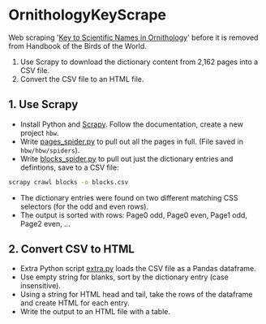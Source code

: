 # OrnithologyKeyScrape
Web scraping '[Key to Scientific Names in Ornithology](https://www.hbw.com/dictionary/key-to-scientific-names-in-ornithology?name=&page=0)' 
before it is removed from Handbook of the Birds of the World.

1. Use Scrapy to download the dictionary content from 2,162 pages into a CSV file.
2. Convert the CSV file to an HTML file.

## 1. Use Scrapy

- Install Python and [Scrapy](https://scrapy.org/). Follow the documentation, create a new project `hbw`.
- Write [pages_spider.py](pages_spider.py) to pull out all the pages in full. (File saved in `hbw/hbw/spiders`).
- Write [blocks_spider.py](blocks_spider.py) to pull out just the dictionary entries and defintions, save to a CSV file:

```bash
scrapy crawl blocks -o blocks.csv
```

- The dictionary entries were found on two different matching CSS selectors (for the odd and even rows).
- The output is sorted with rows: Page0 odd, Page0 even, Page1 odd, Page2 even, ...

## 2. Convert CSV to HTML

- Extra Python script [extra.py](extra.py) loads the CSV file as a Pandas dataframe.
- Use empty string for blanks, sort by the dictionary entry (case insensitive).
- Using a string for HTML head and tail, take the rows of the dataframe and create HTML for each entry.
- Write the output to an HTML file with a table.
